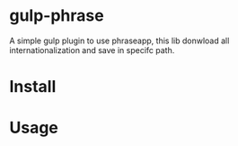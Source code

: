 # gulp-phrase

A simple gulp plugin to use phraseapp, this lib donwload all internationalization and save in specifc path.

# Install

# Usage

